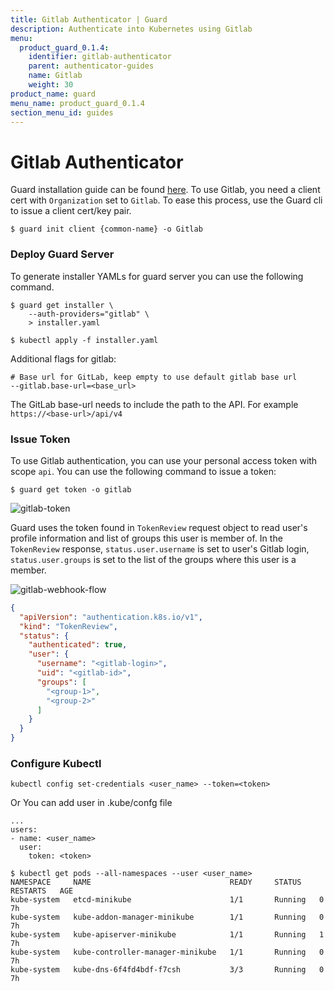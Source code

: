 ```yaml
---
title: Gitlab Authenticator | Guard
description: Authenticate into Kubernetes using Gitlab
menu:
  product_guard_0.1.4:
    identifier: gitlab-authenticator
    parent: authenticator-guides
    name: Gitlab
    weight: 30
product_name: guard
menu_name: product_guard_0.1.4
section_menu_id: guides
---
```


# Gitlab Authenticator

Guard installation guide can be found [here](/products/guard/0.1.4/setup/install). To use Gitlab, you need a client cert with `Organization` set to `Gitlab`. To ease this process, use the Guard cli to issue a client cert/key pair.

```console
$ guard init client {common-name} -o Gitlab
```

### Deploy Guard Server

To generate installer YAMLs for guard server you can use the following command.

```console
$ guard get installer \
    --auth-providers="gitlab" \
    > installer.yaml

$ kubectl apply -f installer.yaml
```

Additional flags for gitlab:

```console
# Base url for GitLab, keep empty to use default gitlab base url
--gitlab.base-url=<base_url>
```

The GitLab base-url needs to include the path to the API. For example
`https://<base-url>/api/v4`

### Issue Token

To use Gitlab authentication, you can use your personal access token with scope `api`. You can use the following command to issue a token:

```console
$ guard get token -o gitlab
```

![gitlab-token](/products/guard/0.1.4/images/gitlab-token.png)

Guard uses the token found in `TokenReview` request object to read user's profile information and list of groups this user is member of. In the `TokenReview` response, `status.user.username` is set to user's Gitlab login, `status.user.groups` is set to the list of the groups where this user is a member.

![gitlab-webhook-flow](/products/guard/0.1.4/images/gitlab-webhook-flow.png)

```json
{
  "apiVersion": "authentication.k8s.io/v1",
  "kind": "TokenReview",
  "status": {
    "authenticated": true,
    "user": {
      "username": "<gitlab-login>",
      "uid": "<gitlab-id>",
      "groups": [
        "<group-1>",
        "<group-2>"
      ]
    }
  }
}
```

### Configure Kubectl

```console
kubectl config set-credentials <user_name> --token=<token>
```

Or You can add user in .kube/confg file

```console
...
users:
- name: <user_name>
  user:
    token: <token>
```

```console
$ kubectl get pods --all-namespaces --user <user_name>
NAMESPACE     NAME                               READY     STATUS    RESTARTS   AGE
kube-system   etcd-minikube                      1/1       Running   0          7h
kube-system   kube-addon-manager-minikube        1/1       Running   0          7h
kube-system   kube-apiserver-minikube            1/1       Running   1          7h
kube-system   kube-controller-manager-minikube   1/1       Running   0          7h
kube-system   kube-dns-6f4fd4bdf-f7csh           3/3       Running   0          7h
```
